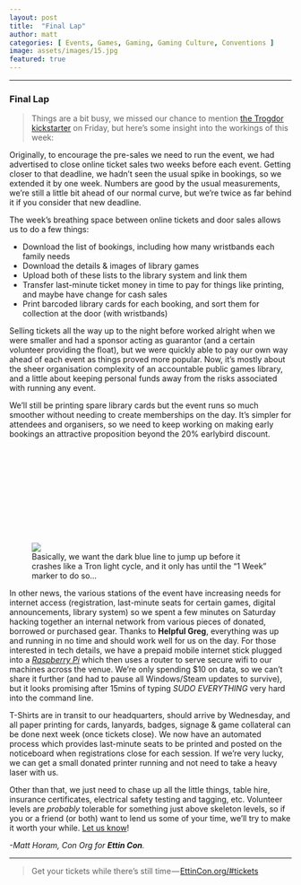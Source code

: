 ```yaml
---
layout: post
title:  "Final Lap"
author: matt
categories: [ Events, Games, Gaming, Gaming Culture, Conventions ]
image: assets/images/15.jpg
featured: true
---
```


<section name="ed6f" class="section section--body section--first"><div class="section-divider"><hr class="section-divider"></div><div class="section-content"><div class="section-inner sectionLayout--insetColumn"><h3 name="dfc4" id="dfc4" class="graf graf--h3 graf--leading graf--title">Final Lap</h3><blockquote name="42e3" id="42e3" class="graf graf--blockquote graf-after--h3">Things are a bit busy, we missed our chance to mention <a href="https://www.kickstarter.com/projects/1999933720/trogdor-the-board-game" data-href="https://www.kickstarter.com/projects/1999933720/trogdor-the-board-game" class="markup--anchor markup--blockquote-anchor" rel="noopener" target="_blank">the Trogdor kickstarter</a> on Friday, but here’s some insight into the workings of this week:</blockquote><p name="f7b1" id="f7b1" class="graf graf--p graf-after--blockquote">Originally, to encourage the pre-sales we need to run the event, we had advertised to close online ticket sales two weeks before each event. Getting closer to that deadline, we hadn’t seen the usual spike in bookings, so we extended it by one week. Numbers are good by the usual measurements, we’re still a little bit ahead of our normal curve, but we’re twice as far behind it if you consider that new deadline.</p><p name="8200" id="8200" class="graf graf--p graf-after--p">The week’s breathing space between online tickets and door sales allows us to do a few things:</p><ul class="postList"><li name="41fa" id="41fa" class="graf graf--li graf-after--p">Download the list of bookings, including how many wristbands each family needs</li><li name="ae83" id="ae83" class="graf graf--li graf-after--li">Download the details &amp; images of library games</li><li name="9671" id="9671" class="graf graf--li graf-after--li">Upload both of these lists to the library system and link them</li><li name="fafc" id="fafc" class="graf graf--li graf-after--li">Transfer last-minute ticket money in time to pay for things like printing, and maybe have change for cash sales</li><li name="357c" id="357c" class="graf graf--li graf-after--li">Print barcoded library cards for each booking, and sort them for collection at the door (with wristbands)</li></ul><p name="5da7" id="5da7" class="graf graf--p graf-after--li">Selling tickets all the way up to the night before worked alright when we were smaller and had a sponsor acting as guarantor (and a certain volunteer providing the float), but we were quickly able to pay our own way ahead of each event as things proved more popular. Now, it’s mostly about the sheer organisation complexity of an accountable public games library, and a little about keeping personal funds away from the risks associated with running any event.</p><p name="a8b9" id="a8b9" class="graf graf--p graf-after--p">We’ll still be printing spare library cards but the event runs so much smoother without needing to create memberships on the day. It’s simpler for attendees and organisers, so we need to keep working on making early bookings an attractive proposition beyond the 20% earlybird discount.</p><figure name="9b84" id="9b84" class="graf graf--figure graf-after--p"><div class="aspectRatioPlaceholder is-locked" style="max-width: 700px; max-height: 283px;"><div class="aspectRatioPlaceholder-fill" style="padding-bottom: 40.5%;"></div><img class="graf-image" data-image-id="1*H7jLYDLy5fLtzVfel5aqpg.png" data-width="1278" data-height="517" src="https://cdn-images-1.medium.com/max/800/1*H7jLYDLy5fLtzVfel5aqpg.png"></div><figcaption class="imageCaption">Basically, we want the dark blue line to jump up before it crashes like a Tron light cycle, and it only has until the “1 Week” marker to do so…</figcaption></figure><p name="05b7" id="05b7" class="graf graf--p graf-after--figure">In other news, the various stations of the event have increasing needs for internet access (registration, last-minute seats for certain games, digital announcements, library system) so we spent a few minutes on Saturday hacking together an internal network from various pieces of donated, borrowed or purchased gear. Thanks to <strong class="markup--strong markup--p-strong">Helpful Greg</strong>, everything was up and running in no time and should work well for us on the day. For those interested in tech details, we have a prepaid mobile internet stick plugged into a <a href="https://www.raspberrypi.org" data-href="https://www.raspberrypi.org" class="markup--anchor markup--p-anchor" rel="noopener" target="_blank"><em class="markup--em markup--p-em">Raspberry Pi</em></a> which then uses a router to serve secure wifi to our machines across the venue. We’re only spending $10 on data, so we can’t share it further (and had to pause all Windows/Steam updates to survive), but it looks promising after 15mins of typing <em class="markup--em markup--p-em">SUDO EVERYTHING </em>very hard into the command line.</p><p name="7d6a" id="7d6a" class="graf graf--p graf-after--p">T-Shirts are in transit to our headquarters, should arrive by Wednesday, and all paper printing for cards, lanyards, badges, signage &amp; game collateral can be done next week (once tickets close). We now have an automated process which provides last-minute seats to be printed and posted on the noticeboard when registrations close for each session. If we’re very lucky, we can get a small donated printer running and not need to take a heavy laser with us.</p><p name="697a" id="697a" class="graf graf--p graf-after--p">Other than that, we just need to chase up all the little things, table hire, insurance certificates, electrical safety testing and tagging, etc. Volunteer levels are <em class="markup--em markup--p-em">probably</em> tolerable for something just above skeleton levels, so if you or a friend (or both) want to lend us some of your time, we’ll try to make it worth your while. <a href="https://EttinCon.org/volunteer" data-href="https://EttinCon.org/volunteer" class="markup--anchor markup--p-anchor" rel="noopener" target="_blank">Let us know</a>!</p><p name="f74c" id="f74c" class="graf graf--p graf-after--p graf--trailing"><em class="markup--em markup--p-em">-Matt Horam, Con Org for </em><strong class="markup--strong markup--p-strong"><em class="markup--em markup--p-em">Ettin Con</em></strong><em class="markup--em markup--p-em">.</em></p></div></div></section><section name="a4e4" class="section section--body section--last"><div class="section-divider"><hr class="section-divider"></div><div class="section-content"><div class="section-inner sectionLayout--insetColumn"><blockquote name="b256" id="b256" class="graf graf--blockquote graf--leading graf--trailing">Get your tickets while there’s still time — <a href="https://EttinCon.org/#tickets" data-href="https://EttinCon.org/#tickets" class="markup--anchor markup--blockquote-anchor" rel="noopener" target="_blank">EttinCon.org/#tickets</a></blockquote></div></div></section>
